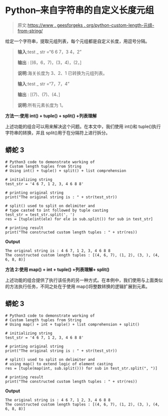 # Python–来自字符串的自定义长度元组

> 原文:[https://www . geesforgeks . org/python-custom-length-元组-from-string/](https://www.geeksforgeeks.org/python-custom-length-tuples-from-string/)

给定一个字符串，提取元组列表，每个元组都是自定义长度，用逗号分隔。

> **输入**:test _ str =“6 6 7，3 4，2”
> 
> **输出** : [(6，6，7)，(3，4)，(2，]
> 
> **说明**:海关长度为 3、2、1 已转换为元组列表。
> 
> **输入**:test _ str =“7，7，4”
> 
> **输出** : [(7)、(7)、(4、]
> 
> **说明**:所有元素长度为 1。

**方法一:使用 int() + tuple() + split() +列表理解**

上述功能的组合可以用来解决这个问题。在本文中，我们使用 int()和 tuple()执行字符串的转换，并且 split()用于在分隔符上进行拆分。

## 蟒蛇 3

```
# Python3 code to demonstrate working of
# Custom length tuples from String
# Using int() + tuple() + split() + list comprehension

# initializing string
test_str = '4 6 7, 1 2, 3, 4 6 8 8'

# printing original string
print("The original string is : " + str(test_str))

# split() used to split on delimiter and
# type casted to int followed by tuple casting
test_str = test_str.split(', ')
res = [tuple(int(ele) for ele in sub.split()) for sub in test_str]

# printing result
print("The constructed custom length tuples : " + str(res))
```

**Output**

```
The original string is : 4 6 7, 1 2, 3, 4 6 8 8
The constructed custom length tuples : [(4, 6, 7), (1, 2), (3, ), (4, 6, 8, 8)]
```

**方法 2:使用 map() + int + tuple() +列表理解+ split()**

上述功能的组合提供了执行该任务的另一种方式。在本例中，我们使用与上面类似的方法执行任务，不同之处在于使用 map()将整数转换的逻辑扩展到元素。

## 蟒蛇 3

```
# Python3 code to demonstrate working of
# Custom length tuples from String
# Using map() + int + tuple() + list comprehension + split()

# initializing string
test_str = '4 6 7, 1 2, 3, 4 6 8 8'

# printing original string
print("The original string is : " + str(test_str))

# split() used to split on delimiter and
# using map() to extend logic of element casting
res = [tuple(map(int, sub.split())) for sub in test_str.split(", ")]

# printing result
print("The constructed custom length tuples : " + str(res))
```

**Output**

```
The original string is : 4 6 7, 1 2, 3, 4 6 8 8
The constructed custom length tuples : [(4, 6, 7), (1, 2), (3, ), (4, 6, 8, 8)]
```